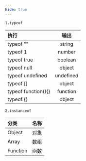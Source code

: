 ```yaml
---
hide: true
---
```


`1.typeof`

| 执行                |   输出    |
| :------------------ | :-------: |
| typeof ""           |  string   |
| typeof 1            |  number   |
| typeof true         |  boolean  |
| typeof null         |  object   |
| typeof undefined    | undefined |
| typeof []           |  object   |
| typeof function(){} | function  |
| typeof {}           |  object   |

`2.instanceof`

| 分类     | 名称 |
| :------- | :--: |
| Object   | 对象 |
| Array    | 数组 |
| Function | 函数 |
